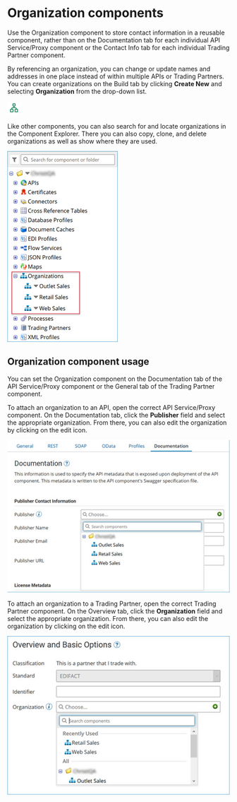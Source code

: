 # Organization components 

<head>
  <meta name="guidename" content="Integration"/>
  <meta name="context" content="GUID-405B64DA-8E95-4237-88C1-861869556962"/>
</head>


Use the Organization component to store contact information in a reusable component, rather than on the Documentation tab for each individual API Service/Proxy component or the Contact Info tab for each individual Trading Partner component.

By referencing an organization, you can change or update names and addresses in one place instead of within multiple APIs or Trading Partners. You can create organizations on the Build tab by clicking **Create New** and selecting **Organization** from the drop-down list.

![Organization component's Contact Information panel.](../Images/build-db-organization.jpg)

Like other components, you can also search for and locate organizations in the Component Explorer. There you can also copy, clone, and delete organizations as well as show where they are used.

![Sample organizations in the Component Explorer.](../Images/build-ds-trading_partner_organization_tree.jpg)

## Organization component usage

You can set the Organization component on the Documentation tab of the API Service/Proxy component or the General tab of the Trading Partner component.

To attach an organization to an API, open the correct API Service/Proxy component. On the Documentation tab, click the **Publisher** field and select the appropriate organization. From there, you can also edit the organization by clicking on the edit icon.

![API component Documentation tab with list of organizations.](../Images/build-db-api-doc-tab-org-component-usage.jpg)

To attach an organization to a Trading Partner, open the correct Trading Partner component. On the Overview tab, click the **Organization** field and select the appropriate organization. From there, you can also edit the organization by clicking on the edit icon.

![Trading Partner component Overview tab with list of organizations.](../Images/build-db-organization_overview.jpg)